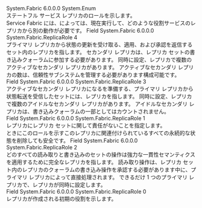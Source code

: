 <Type Name="ReplicaRole" FullName="System.Fabric.ReplicaRole">
  <TypeSignature Language="C#" Value="public enum ReplicaRole" />
  <TypeSignature Language="ILAsm" Value=".class public auto ansi sealed ReplicaRole extends System.Enum" />
  <TypeSignature Language="DocId" Value="T:System.Fabric.ReplicaRole" />
  <TypeSignature Language="VB.NET" Value="Public Enum ReplicaRole" />
  <TypeSignature Language="F#" Value="type ReplicaRole = " />
  <AssemblyInfo>
    <AssemblyName>System.Fabric</AssemblyName>
    <AssemblyVersion>6.0.0.0</AssemblyVersion>
  </AssemblyInfo>
  <Base>
    <BaseTypeName>System.Enum</BaseTypeName>
  </Base>
  <Docs>
    <summary>
      <para>ステートフル サービス レプリカのロールを示します。 </para>
    </summary>
    <remarks>
      <para>Service Fabric には、によっては、現在実行して、どのような役割サービスのレプリカから別の動作が必要です。</para>
    </remarks>
  </Docs>
  <Members>
    <Member MemberName="ActiveSecondary">
      <MemberSignature Language="C#" Value="ActiveSecondary" />
      <MemberSignature Language="ILAsm" Value=".field public static literal valuetype System.Fabric.ReplicaRole ActiveSecondary = int32(4)" />
      <MemberSignature Language="DocId" Value="F:System.Fabric.ReplicaRole.ActiveSecondary" />
      <MemberSignature Language="VB.NET" Value="ActiveSecondary" />
      <MemberSignature Language="F#" Value="ActiveSecondary = 4" Usage="System.Fabric.ReplicaRole.ActiveSecondary" />
      <MemberType>Field</MemberType>
      <AssemblyInfo>
        <AssemblyName>System.Fabric</AssemblyName>
        <AssemblyVersion>6.0.0.0</AssemblyVersion>
      </AssemblyInfo>
      <ReturnValue>
        <ReturnType>System.Fabric.ReplicaRole</ReturnType>
      </ReturnValue>
      <MemberValue>4</MemberValue>
      <Docs>
        <summary>
          <para>プライマリ レプリカから状態の更新を受け取る、適用、および承認を返信するセット内のレプリカを指します。 セカンダリ レプリカは、レプリカ セットの書き込みクォーラムに参加する必要があります。 同時に設定、レプリカで複数のアクティブなセカンダリ レプリカがあります。 アクティブなセカンダリ レプリカの数は、信頼性サブシステムを管理する必要があります構成可能です。  </para>
        </summary>
      </Docs>
    </Member>
    <Member MemberName="IdleSecondary">
      <MemberSignature Language="C#" Value="IdleSecondary" />
      <MemberSignature Language="ILAsm" Value=".field public static literal valuetype System.Fabric.ReplicaRole IdleSecondary = int32(3)" />
      <MemberSignature Language="DocId" Value="F:System.Fabric.ReplicaRole.IdleSecondary" />
      <MemberSignature Language="VB.NET" Value="IdleSecondary" />
      <MemberSignature Language="F#" Value="IdleSecondary = 3" Usage="System.Fabric.ReplicaRole.IdleSecondary" />
      <MemberType>Field</MemberType>
      <AssemblyInfo>
        <AssemblyName>System.Fabric</AssemblyName>
        <AssemblyVersion>6.0.0.0</AssemblyVersion>
      </AssemblyInfo>
      <ReturnValue>
        <ReturnType>System.Fabric.ReplicaRole</ReturnType>
      </ReturnValue>
      <MemberValue>3</MemberValue>
      <Docs>
        <summary>
          <para>アクティブなセカンダリ レプリカになるを準備する、プライマリ レプリカから状態転送を受信したセットには、レプリカを指します。 同時に設定、レプリカで複数のアイドルなセカンダリ レプリカがあります。 アイドルなセカンダリ レプリカは、書き込みクォーラムの一部としてはカウントされません。 </para>
        </summary>
      </Docs>
    </Member>
    <Member MemberName="None">
      <MemberSignature Language="C#" Value="None" />
      <MemberSignature Language="ILAsm" Value=".field public static literal valuetype System.Fabric.ReplicaRole None = int32(1)" />
      <MemberSignature Language="DocId" Value="F:System.Fabric.ReplicaRole.None" />
      <MemberSignature Language="VB.NET" Value="None" />
      <MemberSignature Language="F#" Value="None = 1" Usage="System.Fabric.ReplicaRole.None" />
      <MemberType>Field</MemberType>
      <AssemblyInfo>
        <AssemblyName>System.Fabric</AssemblyName>
        <AssemblyVersion>6.0.0.0</AssemblyVersion>
      </AssemblyInfo>
      <ReturnValue>
        <ReturnType>System.Fabric.ReplicaRole</ReturnType>
      </ReturnValue>
      <MemberValue>1</MemberValue>
      <Docs>
        <summary>
          <para>レプリカにレプリカ セットに関して責任がないことを指定します。</para>
        </summary>
        <remarks>
          <para>ときに<see cref="M:System.Fabric.IStatefulServiceReplica.ChangeRoleAsync(System.Fabric.ReplicaRole,System.Threading.CancellationToken)" />このロールを示すこのレプリカに関連付けられているすべての永続的な状態を削除しても安全です。</para>
        </remarks>
      </Docs>
    </Member>
    <Member MemberName="Primary">
      <MemberSignature Language="C#" Value="Primary" />
      <MemberSignature Language="ILAsm" Value=".field public static literal valuetype System.Fabric.ReplicaRole Primary = int32(2)" />
      <MemberSignature Language="DocId" Value="F:System.Fabric.ReplicaRole.Primary" />
      <MemberSignature Language="VB.NET" Value="Primary" />
      <MemberSignature Language="F#" Value="Primary = 2" Usage="System.Fabric.ReplicaRole.Primary" />
      <MemberType>Field</MemberType>
      <AssemblyInfo>
        <AssemblyName>System.Fabric</AssemblyName>
        <AssemblyVersion>6.0.0.0</AssemblyVersion>
      </AssemblyInfo>
      <ReturnValue>
        <ReturnType>System.Fabric.ReplicaRole</ReturnType>
      </ReturnValue>
      <MemberValue>2</MemberValue>
      <Docs>
        <summary>
          <para>どのすべての読み取りと書き込みのセットの操作は強力な一貫性セマンティクスを適用するために完全なレプリカを指します。 読み取り操作は、レプリカ セット内のレプリカのクォーラムの書き込み操作を承認する必要があります中に、プライマリ レプリカによって直接処理されます。 できるだけ 1 つのプライマリ レプリカで、レプリカが同時に設定します。 </para>
        </summary>
      </Docs>
    </Member>
    <Member MemberName="Unknown">
      <MemberSignature Language="C#" Value="Unknown" />
      <MemberSignature Language="ILAsm" Value=".field public static literal valuetype System.Fabric.ReplicaRole Unknown = int32(0)" />
      <MemberSignature Language="DocId" Value="F:System.Fabric.ReplicaRole.Unknown" />
      <MemberSignature Language="VB.NET" Value="Unknown" />
      <MemberSignature Language="F#" Value="Unknown = 0" Usage="System.Fabric.ReplicaRole.Unknown" />
      <MemberType>Field</MemberType>
      <AssemblyInfo>
        <AssemblyName>System.Fabric</AssemblyName>
        <AssemblyVersion>6.0.0.0</AssemblyVersion>
      </AssemblyInfo>
      <ReturnValue>
        <ReturnType>System.Fabric.ReplicaRole</ReturnType>
      </ReturnValue>
      <MemberValue>0</MemberValue>
      <Docs>
        <summary>
          <para>レプリカが作成される初期の役割を示します。</para>
        </summary>
      </Docs>
    </Member>
  </Members>
</Type>